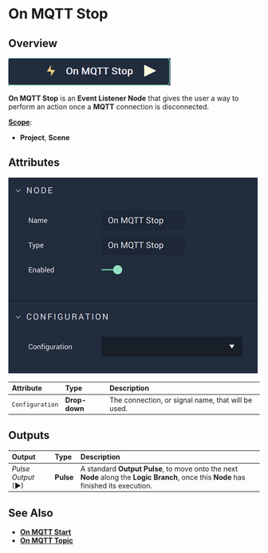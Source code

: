 # On MQTT Stop

## Overview

![The On MQTT Stop Node.](../../../../.gitbook/assets/onmqttstopnode.png)

**On MQTT Stop** is an **Event Listener Node** that gives the user a way to perform an action once a **MQTT** connection is disconnected.

[**Scope**](../overview.md#scopes):
*  **Project**, **Scene**

## Attributes

![The On MQTT Stop Node Attributes.](../../../../.gitbook/assets/onmqttstopattributes.png)

| Attribute | Type | Description |
| :--- | :--- | :--- |
| `Configuration` | **Drop-down** | The connection, or signal name, that will be used. |

## Outputs

| Output | Type | Description |
| :--- | :--- | :--- |
| _Pulse Output_ \(►\) | **Pulse** | A standard **Output Pulse**, to move onto the next **Node** along the **Logic Branch**, once this **Node** has finished its execution. |

## See Also

* [**On MQTT Start**](onmqttstart.md)
* [**On MQTT Topic**](onmqtttopic.md)

